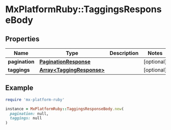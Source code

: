 # MxPlatformRuby::TaggingsResponseBody

## Properties

| Name | Type | Description | Notes |
| ---- | ---- | ----------- | ----- |
| **pagination** | [**PaginationResponse**](PaginationResponse.md) |  | [optional] |
| **taggings** | [**Array&lt;TaggingResponse&gt;**](TaggingResponse.md) |  | [optional] |

## Example

```ruby
require 'mx-platform-ruby'

instance = MxPlatformRuby::TaggingsResponseBody.new(
  pagination: null,
  taggings: null
)
```

